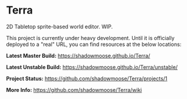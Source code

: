 # Terra

2D Tabletop sprite-based world editor. WIP.


This project is currently under heavy development. 
Until it is officially deployed to a "real" URL, you can find resources at the below locations:

__Latest Master Build:__ https://shadowmoose.github.io/Terra/

__Latest Unstable Build:__ https://shadowmoose.github.io/Terra/unstable/

__Project Status:__ https://github.com/shadowmoose/Terra/projects/1

__More Info:__ https://github.com/shadowmoose/Terra/wiki
